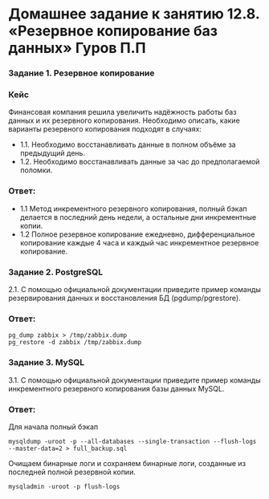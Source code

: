 # Домашнее задание к занятию 12.8. «Резервное копирование баз данных» Гуров П.П


### Задание 1. Резервное копирование
### Кейс
Финансовая компания решила увеличить надёжность работы баз данных и их резервного копирования. 
Необходимо описать, какие варианты резервного копирования подходят в случаях: 
- 1.1. Необходимо восстанавливать данные в полном объёме за предыдущий день.
- 1.2. Необходимо восстанавливать данные за час до предполагаемой поломки.

### Ответ:
- 1.1 Метод инкрементного резервного копирования, полный бэкап делается в последний день недели, а остальные дни инкрементные копии.
- 1.2 Полное резервное копирование ежедневно, дифференциальное копирование каждые 4 часа и каждый час инкрементное резервное копирование.

### Задание 2. PostgreSQL
2.1. С помощью официальной документации приведите пример команды резервирования данных и восстановления БД (pgdump/pgrestore).
### Ответ:
```
pg_dump zabbix > /tmp/zabbix.dump  
pg_restore -d zabbix /tmp/zabbix.dump
```
### Задание 3. MySQL
3.1. С помощью официальной документации приведите пример команды инкрементного резервного копирования базы данных MySQL. 
### Ответ:
Для начала полный бэкап
```
mysqldump -uroot -p --all-databases --single-transaction --flush-logs --master-data=2 > full_backup.sql
```
Очищаем бинарные логи и сохраняем бинарные логи, созданные из последней полной резервной копии.
```
mysqladmin -uroot -p flush-logs
```
